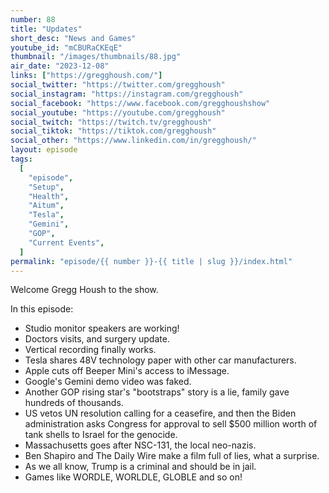 ```yaml
---
number: 88
title: "Updates"
short_desc: "News and Games"
youtube_id: "mCBURaCKEqE"
thumbnail: "/images/thumbnails/88.jpg"
air_date: "2023-12-08"
links: ["https://gregghoush.com/"]
social_twitter: "https://twitter.com/gregghoush"
social_instagram: "https://instagram.com/gregghoush"
social_facebook: "https://www.facebook.com/gregghoushshow"
social_youtube: "https://youtube.com/gregghoush"
social_twitch: "https://twitch.tv/gregghoush"
social_tiktok: "https://tiktok.com/gregghoush"
social_other: "https://www.linkedin.com/in/gregghoush/"
layout: episode
tags:
  [
    "episode",
    "Setup",
    "Health",
    "Aitum",
    "Tesla",
    "Gemini",
    "GOP",
    "Current Events",
  ]
permalink: "episode/{{ number }}-{{ title | slug }}/index.html"
---
```


Welcome Gregg Housh to the show.

In this episode:

- Studio monitor speakers are working!
- Doctors visits, and surgery update.
- Vertical recording finally works.
- Tesla shares 48V technology paper with other car manufacturers.
- Apple cuts off Beeper Mini's access to iMessage.
- Google's Gemini demo video was faked.
- Another GOP rising star's "bootstraps" story is a lie, family gave hundreds of thousands.
- US vetos UN resolution calling for a ceasefire, and then the Biden administration asks Congress for approval to sell $500 million worth of tank shells to Israel for the genocide.
- Massachusetts goes after NSC-131, the local neo-nazis.
- Ben Shapiro and The Daily Wire make a film full of lies, what a surprise.
- As we all know, Trump is a criminal and should be in jail.
- Games like WORDLE, WORLDLE, GLOBLE and so on!
